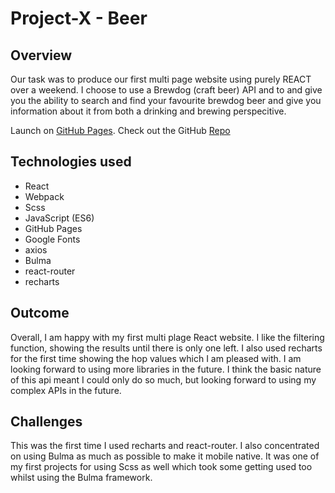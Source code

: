 # Project-X - Beer
## Overview
Our task was to produce our first multi page website using purely REACT over a weekend.
I choose to use a Brewdog (craft beer) API and to and give you the ability to search and find your favourite brewdog beer and give you information about it from both a drinking and brewing perspecitive.

Launch on [GitHub Pages](https://jonnysfarmer.github.io/project-x/).  Check out the GitHub [Repo](https://github.com/jonnysfarmer/project-x)

## Technologies used
* React
* Webpack
* Scss
* JavaScript (ES6)
* GitHub Pages
* Google Fonts
* axios
* Bulma
* react-router
* recharts

## Outcome
Overall, I am happy with my first multi plage React website.  I like the filtering function, showing the results until there is only one left.  I also used recharts for the first time showing the hop values which I am pleased with.  I am looking forward to using more libraries in the future.  I think the basic nature of this api meant I could only do so much, but looking forward to using my complex APIs in the future.

## Challenges
This was the first time I used recharts and react-router.  I also concentrated on using Bulma as much as possible to make it mobile native.  It was one of my first projects for using Scss as well which took some getting used too whilst using the Bulma framework.


